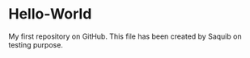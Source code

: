 # Hello-World
My first repository on GitHub.
This file has been created by Saquib on testing purpose.
